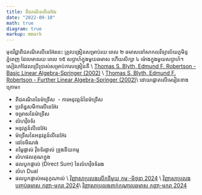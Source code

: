 ```yaml
---
title: ពីជគណិតលីនេអ៊ែរ
date: "2022-09-10"
math: true
diagram: true
markup: mmark
---
```


មុខវិជ្ជាពីជគណិតលីនេអ៊ែរនេះ ត្រូវបង្រៀនសម្រាប់រយៈពេល ២ ឆមាសនៅសាកលវិទ្យាល័យភូមិន្ទភ្នំពេញ
ដែលមានរយៈពេល ១៥ សប្តាហ៍ក្នុងមួយឆមាស ហើយសិក្សា ៤ ម៉ោងក្នុងមួយសប្តាហ៍។ សៀវភៅដែលប្រើប្រាស់សម្រាប់ការបង្រៀនគឺ \\
<a href="https://monyrattanak-nie.netlify.com/files/(Springer Undergraduate Mathematics Series) Thomas S. Blyth, Edmund F. Robertson - Basic Linear Algebra-Springer (2002).pdf" target="_blank"> Thomas S. Blyth, Edmund F. Robertson - Basic Linear Algebra-Springer (2002)</a> \\
<a href="https://monyrattanak-nie.netlify.com/files/(Springer Undergraduate Mathematics Series) Thomas S. Blyth, Edmund F. Robertson - Further Linear Algebra-Springer (2002).pdf" target="_blank"> Thomas S. Blyth, Edmund F. Robertson - Further Linear Algebra-Springer (2002)</a>\\
ដោយផ្តោតលើមេរៀនខាងក្រោម៖
 - ពីជគណិតនៃម៉ាទ្រីស
​ - ការអនុវត្តន៍នៃម៉ាទ្រីស
 - ប្រព័ន្ធសមីការលីនេអ៊ែរ
 - ចម្រាសនៃម៉ាទ្រីស
 - លំហវ៉ិចទ័រ
 - អនុវត្តន៍លីនេអ៊ែរ
 - ម៉ាទ្រីសនៃអនុវត្តន៍លីនេអ៊ែរ
 - ដេទែមីណង់
 - តម្លៃផ្ទាល់  វ៉ិចទ័រផ្ទាល់ ទ្រូងនីយកម្ម
 - លំហផលគុណក្នុង
 - ផលបូកផ្ទាល់ (Direct Sum) នៃលំហវ៉ិចទ័ររង
 - លំហ Dual
 - ផលបូកផ្ទាល់អរតូកូណាល់
\\
<a href="https://monyrattanak-nie.netlify.com/files/LiAlgebra_Partial1.pdf" target="_blank"> វិញ្ញាសាប្រលងលើកទីមួយ កុម្ភៈ-មិថុនា 2024</a> \\
<a href="https://monyrattanak-nie.netlify.com/files/LinearAlgebra1_Final.pdf" target="_blank"> វិញ្ញាសាប្រលងបញ្ចប់ឆមាស កញ្ញា-មករា 2024</a>\\
<a href="https://monyrattanak-nie.netlify.com/files/MidtermLinear2024.pdf" target="_blank"> វិញ្ញាសាប្រលងពាក់កណ្តាលឆមាស កញ្ញា-មករា 2024</a>